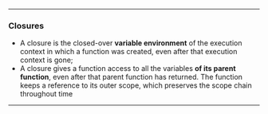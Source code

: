 - - -
### Closures
- A closure is the closed-over __variable environment__ of the execution context in which a function was created, even after that execution context is gone;
- A closure gives a function access to all the variables __of its parent function__, even after that parent function has returned. The function keeps a reference to its outer scope, which preserves the scope chain throughout time
- - -